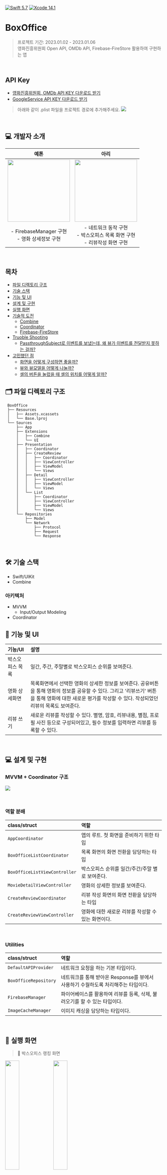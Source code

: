 [![Swift 5.7](https://img.shields.io/badge/swift-5.7-ED523F.svg?style=flat)](https://swift.org/download/) [![Xcode 14.1](https://img.shields.io/badge/Xcode-14.1-ED523F.svg?style=flat&color=blue)](https://swift.org/download/)

# BoxOffice

> 프로젝트 기간: 2023.01.02 - 2023.01.06 </br>
> 영화진흥위원회 Open API, OMDb API, Firebase-FireStore 활용하여 구현하는 앱

&nbsp;

## API Key

- [영화진흥위원회, OMDb API KEY 다운로드 받기](https://drive.google.com/file/d/1HE1xOj-zn6mJFMaU7IeU-_VLla-BJb0l/view?usp=sharing)
- [GoogleService API KEY 다운로드 받기](https://drive.google.com/file/d/1mVAFxiB2y8jG_q7qikgXcol2hkrxUsQu/view?usp=sharing)

> 아래와 같이 .plist 파일을 프로젝트 경로에 추가해주세요.
![](https://i.imgur.com/jBckMIs.png)


&nbsp;

## 💻 개발자 소개

|예톤|아리|
|:-:|:-:|
|<img src="https://avatars.githubusercontent.com/u/98514397?v=4" width="200">|<img src="https://avatars.githubusercontent.com/u/75905803?v=4" width="200">|
|- FirebaseManager 구현</br>- 영화 상세정보 구현|- 네트워크 동작 구현</br>- 박스오피스 목록 화면 구현</br>- 리뷰작성 화면 구현</br>|

&nbsp;

## 목차

* [파일 디렉토리 구조](#-파일-디렉토리-구조)
* [기술 스택](#-기술-스택)
* [기능 및 UI](#-기능-및-ui)
* [설계 및 구현](#-설계-및-구현)
* [실행 화면](#-실행-화면)
* [기술적 도전](#-기술적-도전)
    * [Combine](#combine)
    * [Coordinator](#coordinator)
    * [Firebase-FireStore](#firebase-firestore)
* [Truoble Shooting](#-truoble-shooting)
    * [PassthroughSubject로 이벤트를 보냈는데, 왜 뷰가 이벤트를 전달받지 못하는 걸까?](#passthroughsubject로-이벤트를-보냈는데-왜-뷰가-이벤트를-전달받지-못하는-걸까)
* [고민했던 점](#-고민했던-점)
    * [화면을 어떻게 구성하면 좋을까?](#-화면을-어떻게-구성하면-좋을까)
    * [뷰와 뷰모델을 어떻게 나눌까?](#-뷰와-뷰모델을-어떻게-나눌까)
    * [셀의 버튼을 눌렀을 때 셀의 위치를 어떻게 알까?](#-셀의-버튼을-눌렀을-때-셀의-위치를-어떻게-알까)

## 🗂 파일 디렉토리 구조

```
 BoxOffice
 ├── Resources
 │   ├── Assets.xcassets
 │   └── Base.lproj
 └── Sources
     ├── App
     ├── Extensions
     │   ├── Combine
     │   └── UI
     ├── Presentation
     │   ├── Coordinator
     │   ├── CreateReview
     │   │   ├── Coordinator
     │   │   ├── ViewController
     │   │   ├── ViewModel
     │   │   └── Views
     │   ├── Detail
     │   │   ├── ViewController
     │   │   ├── ViewModel
     │   │   └── Views
     │   └── List
     │       ├── Coordinator
     │       ├── ViewController
     │       ├── ViewModel
     │       └── Views
     └── Repositories
         ├── Model
         └── Network
             ├── Protocol
             ├── Request
             └── Response
```

&nbsp;

## 🛠 기술 스택

* Swift/UIKit
* Combine

### 아키텍처

* MVVM
    * Input/Output Modeling
* Coordinator

## 📱 기능 및 UI

|기능/UI|설명|
|:-|:-|
|박스오피스 목록|일간, 주간, 주말별로 박스오피스 순위를 보여준다.|
|영화 상세화면|목록화면에서 선택한 영화의 상세한 정보를 보여준다. 공유버튼을 통해 영화의 정보를 공유할 수 있다. 그리고 '리뷰쓰기' 버튼을 통해 영화에 대한 새로운 평가를 작성할 수 있다. 작성되었던 리뷰의 목록도 보여준다.|
|리뷰 쓰기|새로운 리뷰를 작성할 수 있다. 별명, 암호, 리뷰내용, 별점, 프로필 사진 등으로 구성되어있고, 필수 정보를 입력하면 리뷰를 등록할 수 있다.|

&nbsp;

## 💻 설계 및 구현

### MVVM + Coordinator 구조

![](https://i.imgur.com/6o3tI9i.png)

&nbsp;

### 역할 분배

|class/struct|역할|
|:-|:-|
|`AppCoordinator`|앱의 루트. 첫 화면을 준비하기 위한 타입|
|`BoxOfficeListCoordinator`|목록 화면의 화면 전환을 담당하는 타입|
|`BoxOfficeListViewController`|박스오피스 순위를 일간/주간/주말 별로 보여준다.|
|`MovieDetailViewController`|영화의 상세한 정보를 보여준다.|
|`CreateReviewCoordinator`|리뷰 작성 화면의 화면 전환을 담당하는 타입|
|`CreateReviewViewController`|영화에 대한 새로운 리뷰를 작성할 수 있는 화면이다.|

&nbsp;

### Utilities
|class/struct|역할|
|:-|:-|
|`DefaultAPIProvider`|네트워크 요청을 하는 기본 타입이다.|
|`BoxOfficeRepository`|네트워크를 통해 받아온 Response를 뷰에서 사용하기 수월하도록 처리해주는 타입이다.|
|`FirebaseManager`|파이어베이스를 활용하여 리뷰를 등록, 삭제, 불러오기를 할 수 있는 타입이다.|
|`ImageCacheManager`|이미지 캐싱을 담당하는 타입이다.|

&nbsp;


## 👀 실행 화면

> 🎥 박스오피스 랭킹 화면

<img src="https://i.imgur.com/1atUMup.jpg" width="30%"> <img src="https://i.imgur.com/uTbzWfz.png" width="30%">

&nbsp;

> 📺 영화의 상세 정보를 나타내는 화면

<img src="https://i.imgur.com/xVnZ1qW.jpg" width="30%"> <img src="https://i.imgur.com/hSZIKzx.png" width="30%">

&nbsp;

> 📝 리뷰를 작성할 수 있는 화면

<img src="https://i.imgur.com/7eHEf0j.png" width="30%"> <img src="https://i.imgur.com/v0wCPPn.png" width="30%">

&nbsp;

## 💪🏻 기술적 도전

### Combine

연속된 escaping closure를 피하고, 선언형 프로그래밍을 통한 높은 가독성과 오퍼레이터들을 통한 효율적인 비동기 처리를 위해서 Combine을 사용하게 되었습니다.

&nbsp;

### Coordinator

화면 전환에 대한 로직을 ViewController로부터 분리하고 의존성 객체에 대한 주입을 외부에서 처리하도록 하기 위해 코디네이터를 적용했습니다.

&nbsp;

### Firebase-FireStore

하나의 쿼리에 정렬과 필터링 모두 가능하여 복합적인 쿼리가 가능하고, 대용량 데이터가 자주 읽힐 때 사용하기 좋은 FireStore 데이터베이스를 사용하였습니다.

&nbsp;

## 🔥 Trouble Shooting

### PassthroughSubject로 이벤트를 보냈는데, 왜 뷰가 이벤트를 전달받지 못하는 걸까?

* `문제상황` 뷰모델에서 PassthroughSubject 타입으로 Publisher를 구현하고, 뷰에게 전달할 때는 AnyPublisher로 변환하여 구독할 수 있도록 해주었다. 하지만 send를 통해 새로운 값을 전달했음에도 불구하고, 구독하고 있는 뷰에서 전혀 전달받지 못하는 상황이였다.
* `이유` PassthroughSubject의 경우 새로운 값을 전달할 때, 구독하고 있는 Subscriber가 존재하지 않으면 값을 전달하지 않고 삭제하기 때문이였다.
* `해결` 그래서 PassthroughSubject 타입을 CurrentValueSubject로 변경해주어 문제를 해결하게 되었다. CurrentValueSubject는 PassthroughSubject와 달리 가장 최근에 publish된 element의 버퍼를 유지한다.

&nbsp;

## 😵‍💫 고민했던 점

### 👩‍💻 화면을 어떻게 구성하면 좋을까?

프로젝트 요구사항에는 화면을 자유롭게 구성 및 배치하라고 되어있어서 막막했다. 그래서 함께 프로젝트 요구사항을 체크해서 구현해야하는 기능 명세를 정리하고, 타사 앱들을 참고해가며 Figma를 사용해서 어설프지만[?] 최대한 할 수 있는 만큼 실력을 발휘해서 UI 배치를 성공적으로 마무리했다.
고민했던 부분은...

- 별점을 어떤 방식으로 등록하는 것이 편할까?
- 박스오피스 순위를 높은 가독성으로 구성하고 싶다.
- 프로필 사진의 경우, 어떤 동작으로 등록을 할 수 있도록 하면 좋을까?

> [당시 만들었던 프로토타입 바로가기](https://www.figma.com/file/2ciFno4UOd7MXM5XI4mCPA/BoxOffice?node-id=0%3A1&t=yahDndPh0BfFJDNM-1)

&nbsp;

### 👩‍💻 뷰와 뷰모델을 어떻게 나눌까?

고민했던 상황은 작성되어 있는 리뷰를 삭제하는 버튼을 누르면 그 리뷰를 작성한 사람이 비밀번호를 입력하고, 그 비밀번호가 저장되어있던 비밀번호와 일치하면 삭제가 되고, 일치하지 않으면 비밀번호가 일치하지 않는다는 알림이 뜨도록 해야했다. 

맨 처음에 생각한 방식은, 뷰에서 뷰모델로 해당 셀의 index를 전달해주면 뷰모델에서 비밀번호가 일치하는지 확인하여 `UIAlertController`까지 생성하여 뷰로 전달해주도록 하는 방식이었다. 
하지만 뷰모델에서 UIAlertController를 생성하여 전달해주려고 하니 UIKit을 import해야하고, 또 뷰모델의 역할과 맞지 않다는 것을 알게되었다. 따라서 아래와 같은 순서로 뷰와 뷰모델의 역할을 나누어 구현해주었다.

1. `view`: 얼럿을 띄워서 비밀번호를 입력받는다.
2. `view`: 비밀번호 입력 후 사용자가 확인 버튼을 누르면 해당 비밀번호를 viewModel에게 전달해준다.
3. `viewModel`: 전달받은 비밀번호를 검사하고, 비밀번호가 정상이라면 리뷰를 제거하고, 그렇지 않다면 에러메세지를 view에게 전달한다.
4. `view`: 에러메세지를 전달받는다면 에러 얼럿을 띄운다.

#### 실제 코드
```swift
// ViewModel

var _errorMessage = CurrentValueSubject<String?, Never>(nil) 
var errorMessage: AnyPublisher<String?, Never> { return _errorMessage.eraseToAnyPublisher() }

func checkPassword(_ inputPassword: String, index: Int) {
    // 비밀번호가 일치하지 않는 상황
    
    _errorMessage.send("비밀번호가 일치하지 않습니다.") // _errorMessage에 string값 보냄
}
```

```swift
// ViewController

func bind() {
    viewModel.output.errorMessage // 뷰모델의 errorMessage를 구독
        .compactMap { $0 }            
        .sinkOnMainThread(receiveValue: { [weak self] message in
                self?.showAlert(message: message)
        }) 
        .store(in: &cancelable)
}
```
<br>

요약하면, `_errorMessage`에게 비밀번호가 일치하지 않는다는 string값을 `send`하면 **_errorMessage를 AnyPublisher로 바꿔주는** `errorMessage`가 값을 가지고 있게 된다. 따라서 뷰에서는 값을 가지고 있는 `errorMessage`를 `sink`(구독)하여 값이 변경될 때마다 처리해줄 로직을 내부에 작성해두면 되는 것이다.


&nbsp;

### 👩‍💻 셀의 버튼을 눌렀을 때 셀의 위치를 어떻게 알까?

리뷰를 삭제하는 버튼을 눌렀을 때 해당 셀의 위치를 알아야 리뷰를 담고있는 데이터의 위치 또한 알 수 있기 때문에 index를 알아야했다. 
찾아보니 셀의 위치를 알 수 있는 방법으로 UIGestureRecognizer를 사용하거나 delegate를 사용하는 방법 등등 여러 방법이 있었는데 우리는 아래와 같은 방법을 사용했다.


```swift
@objc func deleteButtonDidTap(_ sender: UIButton) {
    let buttonPosition: CGPoint = sender.convert(CGPoint.zero, to:self.tableView)
    let indexPath = self.tableView.indexPathForRow(at: buttonPosition)
}
```
deleteButtonDidTap 메서드 내부에서 버튼의 위치를 잡고 tableView의 좌표로 변환한 다음 해당 좌표에서 행의 indexPath를 가져올 수 있었다.

